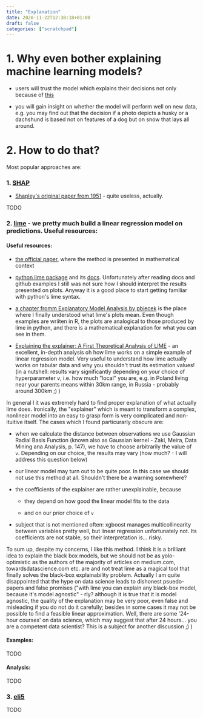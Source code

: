 ```yaml
---
title: "Explanation"
date: 2020-11-22T12:38:18+01:00
draft: false
categories: ["scratchpad"]
---
```


# 1. Why even bother explaining machine learning models?

- users will trust the model which explains their decisions not only because of [this](https://leversofpersuasion.medium.com/because-to-persuade-give-a-reason-5f532f5b558a#:~:text=WHY%20GIVING%20A%20REASON%20WORKS&text=When%20you%20give%20someone%20a,%5D%20wanted%20to%20do%20anyway.%E2%80%9D)

- you will gain insight on whether the model will perform well on new data, e.g. you may find out that the decision if a photo depicts a husky or a dachshund is based not on features of a dog but on snow that lays all around.

# 2. How to do that?

Most popular approaches are:

### 1. [SHAP](https://arxiv.org/abs/1705.07874)

- [Shapley's original paper from 1951](https://www.rand.org/content/dam/rand/pubs/research_memoranda/2008/RM670.pdf) - quite useless, actually.

TODO

### 2. [lime](https://arxiv.org/abs/1602.04938) - we pretty much build a linear regression model on predictions. Useful resources:


#### Useful resources:

- [the official paper](https://arxiv.org/abs/1602.04938), where the method is presented in mathematical context

- [python lime package](https://github.com/marcotcr/lime) and its [docs](https://lime-ml.readthedocs.io/en/latest/index.html). Unfortunately after reading docs and github examples I still was not sure how I should interpret the results presented on plots. Anyway it is a good place to start getting familiar with python's lime syntax.

- [a chapter fromm Explanatory Model Analysis by pbiecek](https://pbiecek.github.io/ema/LIME.html) is the place where I finally understood what lime's plots mean. Even though examples are wriiten in R, the plots are analogical to those produced by lime in python, and there is a mathematical explanation for what you can see in them.

- [Explaining the explainer: A First Theoretical Analysis of LIME](https://arxiv.org/abs/2001.03447) - an excellent, in-depth analysis oh how lime works on a simple example of linear regression model. Very useful to understand how lime actually works on tabular data and why you shouldn't trust its estimation values! (in a nutshell: results vary significantly depending on your choice of hyperparameter *v*, i.e. how much "local" you are, e.g. in Poland living near your parents means within 30km range, in Russia - probably around 300km ;) )

In general I it was extremely hard to find proper explanation of what actually lime does. Ironically, the "explainer" which is meant to transform a complex, nonlinear model into an easy to grasp form is very complicated and non-ituitive itself. The cases which I found particurarly obscure are:

- when we calculate the distance between observations we use Gaussian Radial Basis Function (known also as Gaussian kernel - Zaki, Meira, Data Mining ana Analysis, p. 147), we have to choose arbitrarily the value of `v`. Depending on our choice, the results may vary (how much? - I will address this question below)

- our linear model may turn out to be quite poor. In this case we should not use this method at all. Shouldn't there be a warning somewhere?

- the coefficients of the explainer are rather unexplainable, because 

    - they depend on how good the linear model fits to the data

    - and on our prior choice of `v`

- subject that is not mentioned often: xgboost manages multicollinearity between variables pretty well, but linear regression unfortunately not. Its coefficients are not stable, so their interpretation is... risky.

To sum up, despite my concerns, I like this method. I think it is a brilliant idea to explain the black box models, but we should not be as yolo-optimistic as the authors of the majority of articles on medium.com, towardsdatascience.com etc. are and not treat lime as a magical tool that finally solves the black-box explainability problem. Actually I am quite disappointed that the hype on data science leads to dishonest psuedo-papers and false promises ("with lime you can explain any black-box model, because it's model agnostic" - rly? although it is true that it is model agnostic, the quality of the explanation may be very poor, even false and misleading if you do not do it carefully; besides in some cases it may not be possible to find a feasible linear approximation. Well, there are some '24-hour courses' on data science, which may suggest that after 24 hours... you are a competent data scientist? This is a subject for another discussion ;) )

#### Examples:

TODO

#### Analysis:

TODO

### 3. [eli5](https://eli5.readthedocs.io/en/latest/)

TODO
